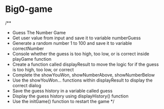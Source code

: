 # Big0-game


/**
 *  Guess The Number Game
 *  Get user value from input and save it to variable numberGuess
 *  Generate a random number 1 to 100 and save it to variable correctNumber
 *  Console whether the guess is too high, too low, or is correct inside playGame function
 *  Create a function called displayResult to move the logic for if the guess is too high, too low, or correct
 *  Complete the showYouWon, showNumberAbove, showNumberBelow
 *  Use the showYouWon... functions within displayResult to display the correct dialog
 *  Save the guess history in a variable called guess
 *  Display the guess history using displayHistory() function
 *  Use the initGame() function to restart the game
 */

